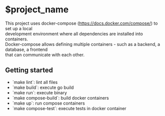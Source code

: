 # $project_name
This project uses docker-compose (https://docs.docker.com/compose/) to set up a local \
development environment where all dependencies are installed into containers. \
Docker-compose allows defining multiple containers - such as a backend, a database, a frontend \
that can communicate with each other. 

## Getting started
- \`make lint\`: lint all files
- \`make build\`: execute go build
- \`make run\`: execute binary
- \`make compose-build\`: build docker containers
- \`make up\`: run compose containers
- \`make compose-test\`: execute tests in docker container
